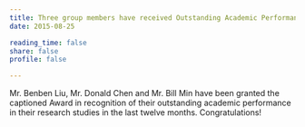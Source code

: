 ```yaml
---
title: Three group members have received Outstanding Academic Performance Award (OAPA)
date: 2015-08-25

reading_time: false
share: false
profile: false

---
```


<!--more-->

Mr. Benben Liu, Mr. Donald Chen and Mr. Bill Min have been granted the captioned Award in recognition of their outstanding academic performance in their research studies in the last twelve months. Congratulations!
